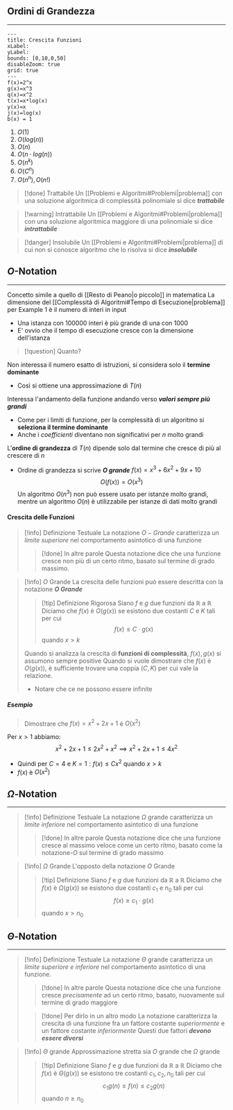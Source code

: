 ## Ordini di Grandezza
---
```functionplot
---
title: Crescita Funzioni
xLabel: 
yLabel: 
bounds: [0,10,0,50]
disableZoom: true
grid: true
---
f(x)=2^x
g(x)=x^3
q(x)=x^2
t(x)=x*log(x)
y(x)=x
j(x)=log(x)
b(x) = 1
```

1. $O(1)$
2. $O(log(n))$
3. $O(n)$
4. $O(n\cdot log(n))$
5. $O(n^k)$
6. $O(C^n)$
7. $O(n^n),O(n!)$

>[!done] Trattabile 
Un [[Problemi e Algoritmi#Problemi|problema]] con una soluzione algoritmica di complessità polinomiale si dice ***trattabile***

>[!warning] Intrattabile
>Un [[Problemi e Algoritmi#Problemi|problema]] con una soluzione algoritmica  maggiore di una polinomiale si dice ***intrattabile***

>[!danger] Insolubile
> Un [[Problemi e Algoritmi#Problemi|problema]] di cui non si conosce algoritmo che lo risolva si dice ***insolubile***


## $O$-Notation
---
Concetto simile a quello di [[Resto di Peano|o piccolo]] in matematica
La dimensione del [[Complessità di Algoritmi#Tempo di Esecuzione|problema]] per $\text{Example 1}$ è il numero di interi in input
- Una istanza con $100000$ interi è più grande di una con $1000$
- E' ovvio che il tempo di esecuzione cresce con la dimensione dell'istanza

>[!question] Quanto?

Non interessa il numero esatto di istruzioni, si considera solo il **termine dominante**
- Così si ottiene una approssimazione di $T(n)$

Interessa l'andamento della funzione andando verso ***valori sempre più grandi***
- Come per i limiti di funzione, per la complessità di un algoritmo si **seleziona il termine dominante**
- Anche i *coefficienti* diventano non significativi per $n$ molto grandi

L'**ordine di grandezza** di $T(n)$ dipende solo dal termine che cresce di più al crescere di $n$
- Ordine di grandezza si scrive ***O grande***
$f(x) = x^3+6x^2+9x+10$
$$O(f(x)) = O(x^3)$$
Un algoritmo $O(n^3)$ non può essere usato per istanze molto grandi, mentre un algoritmo $O(n)$ è utilizzabile per istanze di dati molto grandi
#### Crescita delle Funzioni
>[!info] Definizione Testuale
>La notazione $O-Grande$ caratterizza un *limite superiore* nel comportamento asintotico di una funzione
>>[!done] In altre parole
>>Questa notazione dice che una funzione cresce non più di un certo ritmo, basato sul termine di grado massimo.

>[!info] $O$ Grande
>La crescita delle funzioni può essere descritta con la notazione ***O Grande***
>>[!tip] Definizione Rigorosa
>>Siano $f$ e $g$ due funzioni da $\mathbb{R}$ a $\mathbb{R}$
>>Diciamo che $f(x)$ è $O(g(x))$ se esistono due costanti $C$ e $K$ tali per cui 
>>$$f(x)\leq C\cdot g(x)$$ quando $x>k$
>
>Quando si analizza la crescita di **funzioni di complessità**, $f(x), g(x)$ si assumono sempre positive
>Quando si vuole dimostrare che $f(x)$ è $O(g(x))$, è sufficiente trovare una coppia $(C,K)$ per cui vale la relazione.
>- Notare che ce ne possono essere infinite

##### Esempio
>Dimostrare che $f(x)=x^2+2x+1$ è $O(x^2)$

Per $x>1$ abbiamo:
$$
x^2+2x+1 \leq 2x^2+ x^2 \implies x^2 +2x+1 \leq4x^2
$$
- Quindi per $C=4$ e $K=1:f(x)\leq Cx^2$ quando $x>k$
- $f(x)$ è $O(x^2)$

## $\Omega$-Notation
---
>[!info] Definizione Testuale
>La notazione $\Omega$ grande caratterizza un *limite inferiore* nel comportamento asintotico di una funzione
>>[!done] In altre parole
>>Questa notazione dice che una funzione cresce al massimo veloce come un certo ritmo, basato come la notazione-$O$ sul termine di grado massimo

>[!info] $\Omega$ Grande
>L'opposto della notazione $O$ Grande
>>[!tip] Definizione
>>Siano $f$ e $g$ due funzioni da $\mathbb{R}$ a $\mathbb{R}$
>>Diciamo che $f(x)$ è $\Omega(g(x))$ se esistono due costanti $c_{1}$ e $n_{0}$ tali per cui 
>>$$f(x)\geq c_{1}\cdot g(x)$$ quando $x>n_{0}$

## $\Theta$-Notation
---

>[!info] Definizione Testuale
>La notazione $\Theta$ grande caratterizza un *limite superiore e inferiore* nel comportamento asintotico di una funzione.
>>[!done] In altre parole
>>Questa notazione dice che una funzione cresce *precisamente* ad un certo ritmo, basato, nuovamente sul termine di grado maggiore
>
>>[!done] Per dirlo in un altro modo
>>La notazione caratterizza la crescita di una funzione fra un fattore costante *superiormente* e un fattore costante *inferiormente* 
>>Questi due fattori ***devono essere diversi***

>[!info] $\Theta$ grande
>Approssimazione stretta sia $O$ grande che $\Omega$ grande
>>[!tip] Definizione
>>Siano $f$ e $g$ due funzioni da $\mathbb{R}$ a $\mathbb{R}$
>>Diciamo che $f(x)$ è $\Theta(g(x))$ se esistono tre costanti $c_{1},c_{2},n_{0}$ tali per cui 
>>$$c_{1}g(n)\leq f(n)\leq c_{2}g(n)$$ quando $n \geq n_{0}$